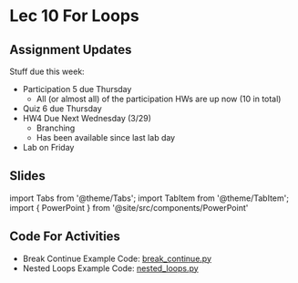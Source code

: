# Lec 10 For Loops

## Assignment Updates

Stuff due this week:

- Participation 5 due Thursday
  - All (or almost all) of the participation HWs are up now (10 in total)
- Quiz 6 due Thursday
- HW4 Due Next Wednesday (3/29)
  - Branching
  - Has been available since last lab day
- Lab on Friday


## Slides

import Tabs from '@theme/Tabs';
import TabItem from '@theme/TabItem';
import { PowerPoint } from '@site/src/components/PowerPoint'

<Tabs>
  <TabItem value="Section 2, 3, 4, 5" label="Section 2, 3, 4, 5" default>
    <PowerPoint lec_src={require('./Lecture_10.pptx').default}/>
  </TabItem>
  <TabItem value="Section 1, 6" label="Section 1, 6">
    <PowerPoint lec_src={require('./Lecture_10_Cole.pptx').default}/>
  </TabItem>
</Tabs>

## Code For Activities

- Break Continue Example Code: [break_continue.py](code/break_continue.py)
- Nested Loops Example Code: [nested_loops.py](code/nested_loops.py)